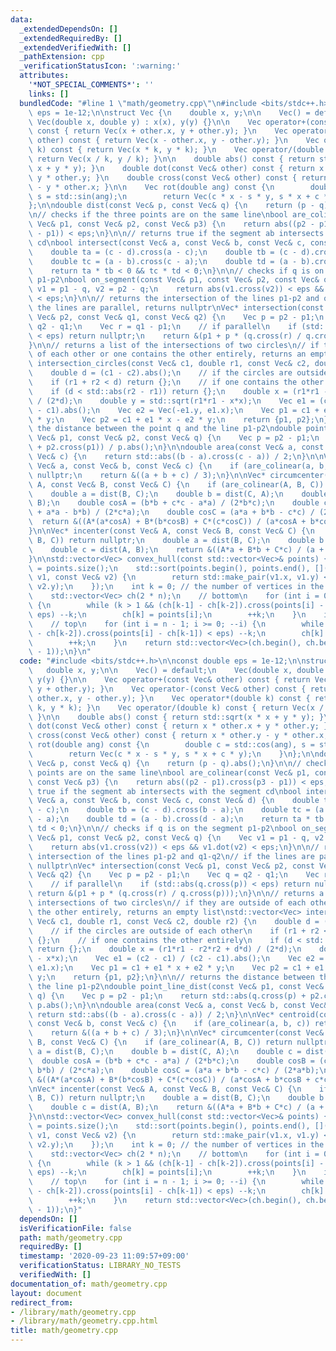 ```yaml
---
data:
  _extendedDependsOn: []
  _extendedRequiredBy: []
  _extendedVerifiedWith: []
  _pathExtension: cpp
  _verificationStatusIcon: ':warning:'
  attributes:
    '*NOT_SPECIAL_COMMENTS*': ''
    links: []
  bundledCode: "#line 1 \"math/geometry.cpp\"\n#include <bits/stdc++.h>\n\nconst double\
    \ eps = 1e-12;\n\nstruct Vec {\n    double x, y;\n\n    Vec() = default;\n   \
    \ Vec(double x, double y) : x(x), y(y) {}\n\n    Vec operator+(const Vec& other)\
    \ const { return Vec(x + other.x, y + other.y); }\n    Vec operator-(const Vec&\
    \ other) const { return Vec(x - other.x, y - other.y); }\n    Vec operator*(double\
    \ k) const { return Vec(x * k, y * k); }\n    Vec operator/(double k) const {\
    \ return Vec(x / k, y / k); }\n\n    double abs() const { return std::sqrt(x *\
    \ x + y * y); }\n    double dot(const Vec& other) const { return x * other.x +\
    \ y * other.y; }\n    double cross(const Vec& other) const { return x * other.y\
    \ - y * other.x; }\n\n    Vec rot(double ang) const {\n        double c = std::cos(ang),\
    \ s = std::sin(ang);\n        return Vec(c * x - s * y, s * x + c * y);\n    }\n\
    };\n\ndouble dist(const Vec& p, const Vec& q) {\n    return (p - q).abs();\n}\n\
    \n// checks if the three points are on the same line\nbool are_colinear(const\
    \ Vec& p1, const Vec& p2, const Vec& p3) {\n    return abs((p2 - p1).cross(p3\
    \ - p1)) < eps;\n}\n\n// returns true if the segment ab intersects with the segment\
    \ cd\nbool intersect(const Vec& a, const Vec& b, const Vec& c, const Vec& d) {\n\
    \    double ta = (c - d).cross(a - c);\n    double tb = (c - d).cross(b - a);\n\
    \    double tc = (a - b).cross(c - a);\n    double td = (a - b).cross(d - a);\n\
    \    return ta * tb < 0 && tc * td < 0;\n}\n\n// checks if q is on the segment\
    \ p1-p2\nbool on_segment(const Vec& p1, const Vec& p2, const Vec& q) {\n    Vec\
    \ v1 = p1 - q, v2 = p2 - q;\n    return abs(v1.cross(v2)) < eps && v1.dot(v2)\
    \ < eps;\n}\n\n// returns the intersection of the lines p1-p2 and q1-q2\n// if\
    \ the lines are parallel, returns nullptr\nVec* intersection(const Vec& p1, const\
    \ Vec& p2, const Vec& q1, const Vec& q2) {\n    Vec p = p2 - p1;\n    Vec q =\
    \ q2 - q1;\n    Vec r = q1 - p1;\n    // if parallel\n    if (std::abs(q.cross(p))\
    \ < eps) return nullptr;\n    return &(p1 + p * (q.cross(r) / q.cross(p)));\n\
    }\n\n// returns a list of the intersections of two circles\n// if they are outside\
    \ of each other or one contains the other entirely, returns an empty list\nstd::vector<Vec>\
    \ intersection_circles(const Vec& c1, double r1, const Vec& c2, double r2) {\n\
    \    double d = (c1 - c2).abs();\n    // if the circles are outside of each other\n\
    \    if (r1 + r2 < d) return {};\n    // if one contains the other entirely\n\
    \    if (d < std::abs(r2 - r1)) return {};\n    double x = (r1*r1 - r2*r2 + d*d)\
    \ / (2*d);\n    double y = std::sqrt(r1*r1 - x*x);\n    Vec e1 = (c2 - c1) / (c2\
    \ - c1).abs();\n    Vec e2 = Vec(-e1.y, e1.x);\n    Vec p1 = c1 + e1 * x + e2\
    \ * y;\n    Vec p2 = c1 + e1 * x - e2 * y;\n    return {p1, p2};\n}\n\n// returns\
    \ the distance between the point q and the line p1-p2\ndouble point_line_dist(const\
    \ Vec& p1, const Vec& p2, const Vec& q) {\n    Vec p = p2 - p1;\n    return std::abs(q.cross(p)\
    \ + p2.cross(p1)) / p.abs();\n}\n\ndouble area(const Vec& a, const Vec& b, const\
    \ Vec& c) {\n    return std::abs((b - a).cross(c - a)) / 2;\n}\n\nVec* centroid(const\
    \ Vec& a, const Vec& b, const Vec& c) {\n    if (are_colinear(a, b, c)) return\
    \ nullptr;\n    return &((a + b + c) / 3);\n}\n\nVec* circumcenter(const Vec&\
    \ A, const Vec& B, const Vec& C) {\n    if (are_colinear(A, B, C)) return nullptr;\n\
    \    double a = dist(B, C);\n    double b = dist(C, A);\n    double c = dist(A,\
    \ B);\n    double cosA = (b*b + c*c - a*a) / (2*b*c);\n    double cosB = (c*c\
    \ + a*a - b*b) / (2*c*a);\n    double cosC = (a*a + b*b - c*c) / (2*a*b);\n  \
    \  return &((A*(a*cosA) + B*(b*cosB) + C*(c*cosC)) / (a*cosA + b*cosB + c*cosC));\n\
    }\n\nVec* incenter(const Vec& A, const Vec& B, const Vec& C) {\n    if (are_colinear(A,\
    \ B, C)) return nullptr;\n    double a = dist(B, C);\n    double b = dist(C, A);\n\
    \    double c = dist(A, B);\n    return &((A*a + B*b + C*c) / (a + b + c));\n\
    }\n\nstd::vector<Vec> convex_hull(const std::vector<Vec>& points) {\n    int n\
    \ = points.size();\n    std::sort(points.begin(), points.end(), [](const Vec&\
    \ v1, const Vec& v2) {\n        return std::make_pair(v1.x, v1.y) < std::make_pair(v2.x,\
    \ v2.y);\n    });\n    int k = 0; // the number of vertices in the convex hull\n\
    \    std::vector<Vec> ch(2 * n);\n    // bottom\n    for (int i = 0; i < n; ++i)\
    \ {\n        while (k > 1 && (ch[k-1] - ch[k-2]).cross(points[i] - ch[k-1]) <\
    \ eps) --k;\n        ch[k] = points[i];\n        ++k;\n    }\n    int t = k;\n\
    \    // top\n    for (int i = n - 1; i >= 0; --i) {\n        while (k > t && (ch[k-1]\
    \ - ch[k-2]).cross(points[i] - ch[k-1]) < eps) --k;\n        ch[k] = points[i];\n\
    \        ++k;\n    }\n    return std::vector<Vec>(ch.begin(), ch.begin() + (k\
    \ - 1));\n}\n"
  code: "#include <bits/stdc++.h>\n\nconst double eps = 1e-12;\n\nstruct Vec {\n \
    \   double x, y;\n\n    Vec() = default;\n    Vec(double x, double y) : x(x),\
    \ y(y) {}\n\n    Vec operator+(const Vec& other) const { return Vec(x + other.x,\
    \ y + other.y); }\n    Vec operator-(const Vec& other) const { return Vec(x -\
    \ other.x, y - other.y); }\n    Vec operator*(double k) const { return Vec(x *\
    \ k, y * k); }\n    Vec operator/(double k) const { return Vec(x / k, y / k);\
    \ }\n\n    double abs() const { return std::sqrt(x * x + y * y); }\n    double\
    \ dot(const Vec& other) const { return x * other.x + y * other.y; }\n    double\
    \ cross(const Vec& other) const { return x * other.y - y * other.x; }\n\n    Vec\
    \ rot(double ang) const {\n        double c = std::cos(ang), s = std::sin(ang);\n\
    \        return Vec(c * x - s * y, s * x + c * y);\n    }\n};\n\ndouble dist(const\
    \ Vec& p, const Vec& q) {\n    return (p - q).abs();\n}\n\n// checks if the three\
    \ points are on the same line\nbool are_colinear(const Vec& p1, const Vec& p2,\
    \ const Vec& p3) {\n    return abs((p2 - p1).cross(p3 - p1)) < eps;\n}\n\n// returns\
    \ true if the segment ab intersects with the segment cd\nbool intersect(const\
    \ Vec& a, const Vec& b, const Vec& c, const Vec& d) {\n    double ta = (c - d).cross(a\
    \ - c);\n    double tb = (c - d).cross(b - a);\n    double tc = (a - b).cross(c\
    \ - a);\n    double td = (a - b).cross(d - a);\n    return ta * tb < 0 && tc *\
    \ td < 0;\n}\n\n// checks if q is on the segment p1-p2\nbool on_segment(const\
    \ Vec& p1, const Vec& p2, const Vec& q) {\n    Vec v1 = p1 - q, v2 = p2 - q;\n\
    \    return abs(v1.cross(v2)) < eps && v1.dot(v2) < eps;\n}\n\n// returns the\
    \ intersection of the lines p1-p2 and q1-q2\n// if the lines are parallel, returns\
    \ nullptr\nVec* intersection(const Vec& p1, const Vec& p2, const Vec& q1, const\
    \ Vec& q2) {\n    Vec p = p2 - p1;\n    Vec q = q2 - q1;\n    Vec r = q1 - p1;\n\
    \    // if parallel\n    if (std::abs(q.cross(p)) < eps) return nullptr;\n   \
    \ return &(p1 + p * (q.cross(r) / q.cross(p)));\n}\n\n// returns a list of the\
    \ intersections of two circles\n// if they are outside of each other or one contains\
    \ the other entirely, returns an empty list\nstd::vector<Vec> intersection_circles(const\
    \ Vec& c1, double r1, const Vec& c2, double r2) {\n    double d = (c1 - c2).abs();\n\
    \    // if the circles are outside of each other\n    if (r1 + r2 < d) return\
    \ {};\n    // if one contains the other entirely\n    if (d < std::abs(r2 - r1))\
    \ return {};\n    double x = (r1*r1 - r2*r2 + d*d) / (2*d);\n    double y = std::sqrt(r1*r1\
    \ - x*x);\n    Vec e1 = (c2 - c1) / (c2 - c1).abs();\n    Vec e2 = Vec(-e1.y,\
    \ e1.x);\n    Vec p1 = c1 + e1 * x + e2 * y;\n    Vec p2 = c1 + e1 * x - e2 *\
    \ y;\n    return {p1, p2};\n}\n\n// returns the distance between the point q and\
    \ the line p1-p2\ndouble point_line_dist(const Vec& p1, const Vec& p2, const Vec&\
    \ q) {\n    Vec p = p2 - p1;\n    return std::abs(q.cross(p) + p2.cross(p1)) /\
    \ p.abs();\n}\n\ndouble area(const Vec& a, const Vec& b, const Vec& c) {\n   \
    \ return std::abs((b - a).cross(c - a)) / 2;\n}\n\nVec* centroid(const Vec& a,\
    \ const Vec& b, const Vec& c) {\n    if (are_colinear(a, b, c)) return nullptr;\n\
    \    return &((a + b + c) / 3);\n}\n\nVec* circumcenter(const Vec& A, const Vec&\
    \ B, const Vec& C) {\n    if (are_colinear(A, B, C)) return nullptr;\n    double\
    \ a = dist(B, C);\n    double b = dist(C, A);\n    double c = dist(A, B);\n  \
    \  double cosA = (b*b + c*c - a*a) / (2*b*c);\n    double cosB = (c*c + a*a -\
    \ b*b) / (2*c*a);\n    double cosC = (a*a + b*b - c*c) / (2*a*b);\n    return\
    \ &((A*(a*cosA) + B*(b*cosB) + C*(c*cosC)) / (a*cosA + b*cosB + c*cosC));\n}\n\
    \nVec* incenter(const Vec& A, const Vec& B, const Vec& C) {\n    if (are_colinear(A,\
    \ B, C)) return nullptr;\n    double a = dist(B, C);\n    double b = dist(C, A);\n\
    \    double c = dist(A, B);\n    return &((A*a + B*b + C*c) / (a + b + c));\n\
    }\n\nstd::vector<Vec> convex_hull(const std::vector<Vec>& points) {\n    int n\
    \ = points.size();\n    std::sort(points.begin(), points.end(), [](const Vec&\
    \ v1, const Vec& v2) {\n        return std::make_pair(v1.x, v1.y) < std::make_pair(v2.x,\
    \ v2.y);\n    });\n    int k = 0; // the number of vertices in the convex hull\n\
    \    std::vector<Vec> ch(2 * n);\n    // bottom\n    for (int i = 0; i < n; ++i)\
    \ {\n        while (k > 1 && (ch[k-1] - ch[k-2]).cross(points[i] - ch[k-1]) <\
    \ eps) --k;\n        ch[k] = points[i];\n        ++k;\n    }\n    int t = k;\n\
    \    // top\n    for (int i = n - 1; i >= 0; --i) {\n        while (k > t && (ch[k-1]\
    \ - ch[k-2]).cross(points[i] - ch[k-1]) < eps) --k;\n        ch[k] = points[i];\n\
    \        ++k;\n    }\n    return std::vector<Vec>(ch.begin(), ch.begin() + (k\
    \ - 1));\n}"
  dependsOn: []
  isVerificationFile: false
  path: math/geometry.cpp
  requiredBy: []
  timestamp: '2020-09-23 11:09:57+09:00'
  verificationStatus: LIBRARY_NO_TESTS
  verifiedWith: []
documentation_of: math/geometry.cpp
layout: document
redirect_from:
- /library/math/geometry.cpp
- /library/math/geometry.cpp.html
title: math/geometry.cpp
---
```

